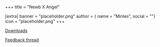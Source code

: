 +++
title = "Newb X Angel"

[extra]
banner = "placeholder.png"
author = { name = "Minles", social = ""}
icon = "placeholder.png"
+++

[Downloads](https://discord.com/channels/844591537430069279/1223514997208911932)

[Feedback thread](https://discord.com/channels/844591537430069279/1223512522317893682)
